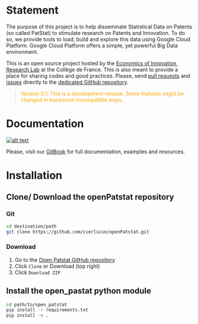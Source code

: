 [CEI]:https://www.college-de-france.fr/site/centre-economie-innovation/index.htm
[GHissues]:https://github.com/cverluise/openPatstat/issues
[GHpulls]:https://github.com/cverluise/openPatstat/pulls
[GHOP]:https://github.com/cverluise/openPatstat
[GBOP]:https://cyril-verluise.gitbook.io/open-patstat/
[GBlogo]:https://www.google.com/url?sa=i&rct=j&q=&esrc=s&source=images&cd=&cad=rja&uact=8&ved=2ahUKEwi269Gt8vHeAhWMz4UKHRrXAEkQjRx6BAgBEAU&url=https%3A%2F%2Ftwitter.com%2Fgitbookio&psig=AOvVaw3qrY-UcmDrgPTuMh6jGY0b&ust=1543316020829708

# Statement

The purpose of this project is to help disseminate Statistical Data on Patents (so called PatStat) 
to stimulate research on Patents and Innovation. To do so, we provide tools to load, build and explore 
this data using Google Cloud Platform. Google Cloud Platform offers a simple, yet powerful Big Data 
environment. 

This is an open source project hosted by the [Economics of Innovation ​Research Lab][CEI] at the Collège de France.
This is also meant to provide a place for sharing codes and good practices. Please, send [pull requests][GHpulls] and 
[issues][GHissues] directly to the [dedicated GitHub repository][GHOP]. 

> <font color='orange'>Version 0.1: This is a development release. Some features might be changed in backward-incompatible ways.</font>

# Documentation

[![alt text](https://gitlab.com/uploads/-/system/project/avatar/1058960/gitbook.png "Logo Title Text 1")][GBOP]

Please, visit our [GitBook][GBOP] for full documentation, examples and resources.   


# Installation 

## Clone/ Download the openPatstat repository

### Git

```bash
cd destination/path
git clone https://github.com/cverluise/openPatstat.git
````

### Download

1. Go to the [Open Patstat GitHub repository][GHOP]​
2. Click `Clone` or Download (top right)
3. Click `Download ZIP`

## Install the open_pastat python module

```bash
cd path/to/open_patstat
pip install -r requirements.txt
pip install -e .
```